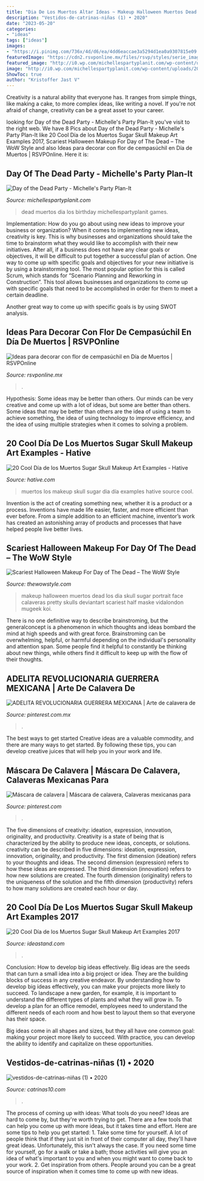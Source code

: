 ```yaml
---
title: "Dia De Los Muertos Altar Ideas ~ Makeup Halloween Muertos Dead Los Dia Skull Sugar Portrait Face Calaveras Pretty Skulls Deviantart Scariest Half Maske Vidalondon Mugeek Koi"
description: "Vestidos-de-catrinas-niñas (1) • 2020"
date: "2023-05-20"
categories:
- "ideas"
tags: ["ideas"]
images:
- "https://i.pinimg.com/736x/4d/d6/ea/4dd6eaccae3a5294d1ea0a9307815e09.jpg"
featuredImage: "https://cdn2.rsvponline.mx/files/rsvp/styles/serie_image_logo/public/images/galleries/2019/2_foto_del_perfil_de_carina_pereznegron_huerta.jpg"
featured_image: "http://i0.wp.com/michellespartyplanit.com/wp-content/uploads/2014/09/IMG_1360-copymls.jpg"
image: "http://i0.wp.com/michellespartyplanit.com/wp-content/uploads/2014/09/IMG_1360-copymls.jpg"
ShowToc: true
author: "Kristoffer Jast V"
---
```



Creativity is a natural ability that everyone has. It ranges from simple things, like making a cake, to more complex ideas, like writing a novel. If you're not afraid of change, creativity can be a great asset to your career.

	

		
looking for Day of the Dead Party - Michelle&#039;s Party Plan-It you've visit to the right web. We have 8 Pics about Day of the Dead Party - Michelle&#039;s Party Plan-It like 20 Cool Día de los Muertos Sugar Skull Makeup Art Examples 2017, Scariest Halloween Makeup For Day of The Dead – The WoW Style and also Ideas para decorar con flor de cempasúchil en Día de Muertos | RSVPOnline. Here it is:
		
    
## Day Of The Dead Party - Michelle&#039;s Party Plan-It

<img loading=lazy src="http://i0.wp.com/michellespartyplanit.com/wp-content/uploads/2014/09/IMG_1360-copymls.jpg" onerror="this.onerror=null;this.src='https://tse1.mm.bing.net/th?id=OIP.z1dMoZSk2yPVOfxuSBOoUQHaK3&amp;pid=15.1';" alt="Day of the Dead Party - Michelle&#039;s Party Plan-It">

_Source: michellespartyplanit.com_

>dead muertos dia los birthday michellespartyplanit games. 

	

Implementation: How do you go about using new ideas to improve your business or organization?
When it comes to implementing new ideas, creativity is key. This is why businesses and organizations should take the time to brainstorm what they would like to accomplish with their new initiatives. After all, if a business does not have any clear goals or objectives, it will be difficult to put together a successful plan of action.
One way to come up with specific goals and objectives for your new initiative is by using a brainstorming tool. The most popular option for this is called Scrum, which stands for “Scenario Planning and Reworking in Construction”. This tool allows businesses and organizations to come up with specific goals that need to be accomplished in order for them to meet a certain deadline.

Another great way to come up with specific goals is by using SWOT analysis.

    
## Ideas Para Decorar Con Flor De Cempasúchil En Día De Muertos | RSVPOnline

<img loading=lazy src="https://cdn2.rsvponline.mx/files/rsvp/styles/serie_image_logo/public/images/galleries/2019/2_foto_del_perfil_de_carina_pereznegron_huerta.jpg" onerror="this.onerror=null;this.src='https://tse4.mm.bing.net/th?id=OIP.maaHMWIl9A595mOof3LbwAHaGU&amp;pid=15.1';" alt="Ideas para decorar con flor de cempasúchil en Día de Muertos | RSVPOnline">

_Source: rsvponline.mx_

>. 

	

Hypothesis: Some ideas may be better than others.
Our minds can be very creative and come up with a lot of ideas, but some are better than others. Some ideas that may be better than others are the idea of using a team to achieve something, the idea of using technology to improve efficiency, and the idea of using multiple strategies when it comes to solving a problem.

    
## 20 Cool Día De Los Muertos Sugar Skull Makeup Art Examples - Hative

<img loading=lazy src="https://hative.com/wp-content/uploads/2014/05/dia-de-los-muertos/1-dia-de-los-muertos-make-up.jpg" onerror="this.onerror=null;this.src='https://tse3.mm.bing.net/th?id=OIP.y3TyaUJmiNHOdUGTlYFfyAHaLZ&amp;pid=15.1';" alt="20 Cool Día de los Muertos Sugar Skull Makeup Art Examples - Hative">

_Source: hative.com_

>muertos los makeup skull sugar dia día examples hative source cool. 

	

Invention is the act of creating something new, whether it is a product or a process. Inventions have made life easier, faster, and more efficient than ever before. From a simple addition to an efficient machine, inventor’s work has created an astonishing array of products and processes that have helped people live better lives.

    
## Scariest Halloween Makeup For Day Of The Dead – The WoW Style

<img loading=lazy src="http://thewowstyle.com/wp-content/uploads/2016/07/Perfect-Day-of-The-Dead-Halloween-Makeup.jpg" onerror="this.onerror=null;this.src='https://tse1.mm.bing.net/th?id=OIP.uh5wmQA9L40QljQs2CHxMQHaK_&amp;pid=15.1';" alt="Scariest Halloween Makeup For Day of The Dead – The WoW Style">

_Source: thewowstyle.com_

>makeup halloween muertos dead los dia skull sugar portrait face calaveras pretty skulls deviantart scariest half maske vidalondon mugeek koi. 

	

There is no one definitive way to describe brainstroming, but the generalconcept is a phenomenon in which thoughts and ideas bombard the mind at high speeds and with great force. Brainstroming can be overwhelming, helpful, or harmful depending on the individual's personality and attention span. Some people find it helpful to constantly be thinking about new things, while others find it difficult to keep up with the flow of their thoughts.

    
## ADELITA REVOLUCIONARIA GUERRERA MEXICANA | Arte De Calavera De

<img loading=lazy src="https://i.pinimg.com/736x/de/13/fb/de13fb9befb6fabfb2c93fe3ce11fa4a.jpg" onerror="this.onerror=null;this.src='https://tse3.mm.bing.net/th?id=OIP.Z7RBJdf8uv4jdUNWm55YPQHaLo&amp;pid=15.1';" alt="ADELITA REVOLUCIONARIA GUERRERA MEXICANA | Arte de calavera de">

_Source: pinterest.com.mx_

>. 

	

The best ways to get started
Creative ideas are a valuable commodity, and there are many ways to get started. By following these tips, you can develop creative juices that will help you in your work and life.

    
## Máscara De Calavera | Máscara De Calavera, Calaveras Mexicanas Para

<img loading=lazy src="https://i.pinimg.com/736x/4d/d6/ea/4dd6eaccae3a5294d1ea0a9307815e09.jpg" onerror="this.onerror=null;this.src='https://tse1.mm.bing.net/th?id=OIP.HS7isCkscv276RQAmr29ewHaJ6&amp;pid=15.1';" alt="Máscara de calavera | Máscara de calavera, Calaveras mexicanas para">

_Source: pinterest.com_

>. 

	

The five dimensions of creativity: ideation, expression, innovation, originality, and productivity.
Creativity is a state of being that is characterized by the ability to produce new ideas, concepts, or solutions. creativity can be described in five dimensions: ideation, expression, innovation, originality, and productivity. The first dimension (ideation) refers to your thoughts and ideas. The second dimension (expression) refers to how these ideas are expressed. The third dimension (innovation) refers to how new solutions are created. The fourth dimension (originality) refers to the uniqueness of the solution and the fifth dimension (productivity) refers to how many solutions are created each hour or day.

    
## 20 Cool Día De Los Muertos Sugar Skull Makeup Art Examples 2017

<img loading=lazy src="https://ideastand.com/wp-content/uploads/2014/05/dia-de-los-muertos/20-steampunk-dia-de-los-muertos.jpg" onerror="this.onerror=null;this.src='https://tse2.mm.bing.net/th?id=OIP.H82jDdIjC1-1VoIGkpt99AHaLH&amp;pid=15.1';" alt="20 Cool Día de los Muertos Sugar Skull Makeup Art Examples 2017">

_Source: ideastand.com_

>. 

	

Conclusion: How to develop big ideas effectively.
Big ideas are the seeds that can turn a small idea into a big project or idea. They are the building blocks of success in any creative endeavor. By understanding how to develop big ideas effectively, you can make your projects more likely to succeed. 
To landscape a new garden, for example, it is important to understand the different types of plants and what they will grow in. To develop a plan for an office remodel, employees need to understand the different needs of each room and how best to layout them so that everyone has their space. 

 Big ideas come in all shapes and sizes, but they all have one common goal: making your project more likely to succeed. With practice, you can develop the ability to identify and capitalize on these opportunities.

    
## Vestidos-de-catrinas-niñas (1) • 2020

<img loading=lazy src="http://www.catrinas10.com/wp-content/uploads/2017/06/vestidos-de-catrinas-niñas-1.jpg" onerror="this.onerror=null;this.src='https://tse4.mm.bing.net/th?id=OIP.DYZF0LaX8Dok7pSBKG4z1QHaLZ&amp;pid=15.1';" alt="vestidos-de-catrinas-niñas (1) • 2020">

_Source: catrinas10.com_

>. 

	

The process of coming up with ideas: What tools do you need?
Ideas are hard to come by, but they're worth trying to get. There are a few tools that can help you come up with more ideas, but it takes time and effort. Here are some tips to help you get started: 1. Take some time for yourself. A lot of people think that if they just sit in front of their computer all day, they'll have great ideas. Unfortunately, this isn't always the case. If you need some time for yourself, go for a walk or take a bath; those activities will give you an idea of what's important to you and when you might want to come back to your work. 2. Get inspiration from others. People around you can be a great source of inspiration when it comes time to come up with new ideas.

